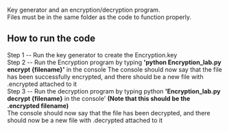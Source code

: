 Key generator and an encryption/decryption program.  
Files must be in the same folder as the code to function properly.  
## How to run the code  
Step 1 -- Run the key generator to create the Encryption.key  
Step 2 -- Run the Encryption program by typing **'python Encryption_lab.py encrypt {filename}'** in the console
The console should now say that the file has been successfully encrypted, and there should be a new file with .encrypted attached to it  
Step 3 -- Run the decryption program by typing python **'Encryption_lab.py decrypt {filename}** in the console' **(Note that this should be the .encrypted filename)**  
The console should now say that the file has been decrypted, and there should now be a new file with .decrypted attached to it  
